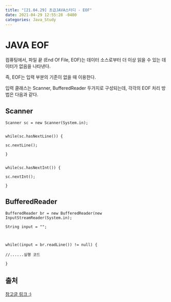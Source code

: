 ```yaml
---
title: "[21.04.29] 초급JAVA스터디 - EOF"
date: 2021-04-29 12:55:28 -0400
categories: Java_Study
---
```



# JAVA EOF

컴퓨팅에서, 파일 끝 (End Of File, EOF)는 데이터 소스로부터 더 이상 읽을 수 있는 데이터가 없음을 나타낸다.

즉, EOF는 입력 부분의 기준이 없을 때 이용한다.      


입력 클래스는 Scanner, BufferedReader 두가지로 구성되는데, 각각의 EOF 처리 방법은 다음과 같다.


## Scanner

	Scanner sc = new Scanner(System.in);
	
	
	while(sc.hasNextLine()) {
	
	sc.nextLine();
	
	}
	
	
	while(sc.hasNextInt()) {
	
	sc.nextInt();
	
	}

## BufferedReader

	BufferedReader br = new BufferedReader(new InputStreamReader(System.in);
	
	String input = "";
	
	
	
	while((input = br.readLine()) != null) {
	
	//......실행 코드
	
	}



## 출처
[참고글 링크 :)](https://mygumi.tistory.com/236) 
